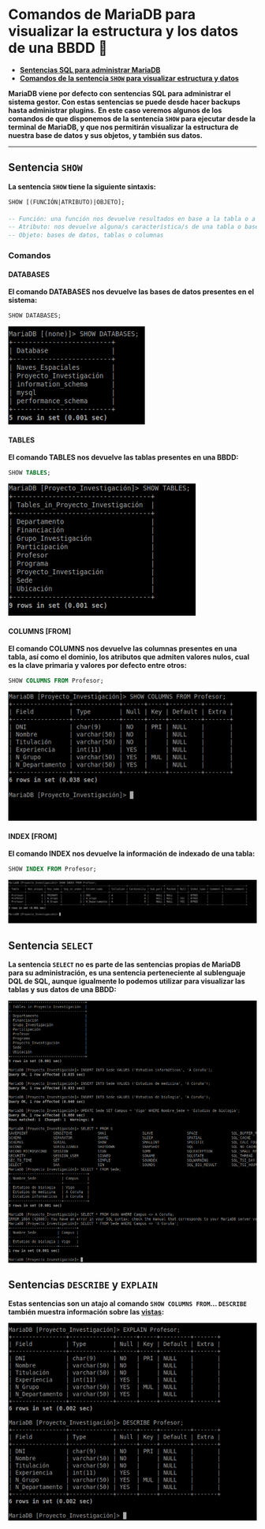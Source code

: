 # Comandos de MariaDB para visualizar la estructura y los datos de una BBDD :notebook: 

- **[Sentencias SQL para administrar MariaDB](https://mariadb.com/kb/en/administrative-sql-statements/)**
- **[Comandos de la sentencia `SHOW` para visualizar estructura y datos](https://mariadb.com/kb/en/show/)**

**MariaDB viene por defecto con sentencias SQL para administrar el sistema gestor. Con estas sentencias se puede desde hacer backups hasta administrar plugins.**
**En este caso veremos algunos de los comandos de que disponemos de la sentencia `SHOW` para ejecutar desde la terminal de MariaDB, y que nos permitirán visualizar**
**la estructura de nuestra base de datos y sus objetos, y también sus datos.**

---

## Sentencia `SHOW`

**La sentencia `SHOW` tiene la siguiente sintaxis:**

```SQL
SHOW [(FUNCIÓN|ATRIBUTO)|OBJETO];

-- Función: una función nos devuelve resultados en base a la tabla o a la misma base de datos
-- Atributo: nos devuelve alguna/s característica/s de una tabla o base de datos
-- Objeto: bases de datos, tablas o columnas
```

### Comandos

#### DATABASES

**El comando DATABASES nos devuelve las bases de datos presentes en el sistema:**

```SQL
SHOW DATABASES;
```

![Salida del comando DATABASES](img/1-S-DDBB.png)

#### TABLES

**El comando TABLES nos devuelve las tablas presentes en una BBDD:**

```SQL
SHOW TABLES;
```

![Salida del comando TABLES](img/2-S-Tables.png)

#### COLUMNS [FROM]

**El comando COLUMNS nos devuelve las columnas presentes en una tabla, así como el dominio, los atributos que admiten valores nulos, cual es la clave primaria y valores por defecto entre otros:**

```SQL
SHOW COLUMNS FROM Profesor;
```

![Salida del comando COLUMNS FROM](img/3-S-COLs.png)

#### INDEX [FROM]

**El comando INDEX nos devuelve la información de indexado de una tabla:**

```SQL
SHOW INDEX FROM Profesor;
```

![Salida del comando INDEX](img/4-S-Index.png)

## Sentencia `SELECT`

**La sentencia `SELECT` no es parte de las sentencias propias de MariaDB para su administración, es una sentencia perteneciente al sublenguaje DQL de SQL, aunque**
**igualmente lo podemos utilizar para visualizar las tablas y sus datos de una BBDD:**

![Inserción de datos, modificación y consultas a una tabla](img/5-0-SELECT.png)

## Sentencias `DESCRIBE` y `EXPLAIN`

**Estas sentencias son un atajo al comando `SHOW COLUMNS FROM`... `DESCRIBE` también muestra información sobre las [vistas](https://mariadb.com/kb/en/views/):**

![DESCRIBE Y EXPLAIN en acción](img/5-SHOW-COLS-SYN.png)

